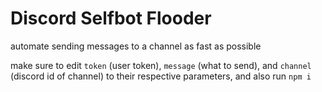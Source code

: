 # Discord Selfbot Flooder

automate sending messages to a channel as fast as possible

make sure to edit `token` (user token), `message` (what to send), and `channel` (discord id of channel) to their respective parameters, and also run `npm i`